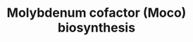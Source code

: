 ---
annotations:
- type: Disease Ontology
  value: molybdenum cofactor deficiency type B
- type: Disease Ontology
  value: xanthinuria
- type: Pathway Ontology
  value: molybdenum cofactor biosynthetic pathway
- type: Pathway Ontology
  value: molybdenum cofactor deficiency pathway
- type: Disease Ontology
  value: molybdenum cofactor deficiency type C
- type: Pathway Ontology
  value: xanthinuria  type I pathway
- type: Disease Ontology
  value: molybdenum cofactor deficiency
- type: Pathway Ontology
  value: xanthinuria type II pathway
- type: Pathway Ontology
  value: altered molybdenum cofactor biosynthetic pathway
authors:
- DeSl
- Egonw
- Josienlandman
- IreneHemel
- MaintBot
- Finterly
communities:
- IEM
- RareDiseases
description: This pathway visualises the Moco biosynthesis, which is used as a cofactor
  for several enzymes. Several diseases (MoCD type A, B and C) are clinically very
  similar to sulphite oxidase (SO) deficiency (see [https://www.wikipathways.org/index.php/Pathway:WP4504]
  for the pathway related to SO-deficiency). This pathway was inspired by Chapter
  12 of the book of Blau (ISBN 3642403360 (978-3642403361)).
last-edited: 2021-06-23
organisms:
- Homo sapiens
redirect_from:
- /index.php/Pathway:WP4507
- /instance/WP4507
schema-jsonld:
- '@context': https://schema.org/
  '@id': https://wikipathways.github.io/pathways/WP4507.html
  '@type': Dataset
  creator:
    '@type': Organization
    name: WikiPathways
  description: This pathway visualises the Moco biosynthesis, which is used as a cofactor
    for several enzymes. Several diseases (MoCD type A, B and C) are clinically very
    similar to sulphite oxidase (SO) deficiency (see [https://www.wikipathways.org/index.php/Pathway:WP4504]
    for the pathway related to SO-deficiency). This pathway was inspired by Chapter
    12 of the book of Blau (ISBN 3642403360 (978-3642403361)).
  keywords:
  - Sulfite
  - Sulfate
  - MOCS2A
  - Xanthine oxidase
  - MPT
  - MOCS2B
  - MOCS1A
  - urate
  - R-NH
  - component
  - MOCS1AB
  - Gephyrin
  - MPT-AMP
  - (G domain)
  - Sulfite oxidase
  - (E domain)
  - Xanthine
  - R=N-OH
  - R-OH
  - Aldehyde oxidase
  - R-H
  - cPMP
  - Moco
  - GTP
  - Amidoxime reducing
  license: CC0
  name: Molybdenum cofactor (Moco) biosynthesis
seo: CreativeWork
title: Molybdenum cofactor (Moco) biosynthesis
wpid: WP4507
---